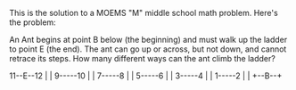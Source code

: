 This is the solution to a MOEMS "M" middle school math problem.
Here's the problem:

An Ant begins at point B below (the beginning) and must walk up the
ladder to point E (the end).  The ant can go up or across, but not
down, and cannot retrace its steps.  How many different ways can the
ant climb the ladder?

11--E--12
 |     |
 9-----10
 |     |
 7-----8
 |     |
 5-----6
 |     |
 3-----4
 |     |
 1-----2
 |     |
 +--B--+
